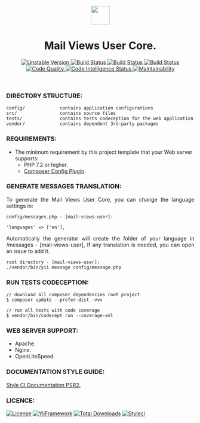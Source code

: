 <p align="center">
    <a href="https://github.com/terabytesoftw/mail-views-user" target="_blank">
        <img src="https://lh3.googleusercontent.com/D9TFw1F6ddPuheDc_tpNptTdvTg-FNNpjLSBN14X6Sc-3JDiOxfE67rEh4OZfygonx1tKei2b2DEOHDLjF6T3xl8e-rkEEPZeGqLTWcS_v2cBRlyo0vcZLDHG5ivSDGIWCsenbol=w2400" height="50px;">
    </a>
    <h1 align="center">Mail Views User Core.</h1>
</p>

<p align="center">
    <a href="https://packagist.org/packages/terabytesoftw/mail-views-user" target="_blank">
        <img src="https://poser.pugx.org/terabytesoftw/mail-views-user/v/unstable" alt="Unstable Version">
    </a>
    <a href="https://travis-ci.org/terabytesoftw/mail-views-user" target="_blank">
        <img src="https://travis-ci.org/terabytesoftw/mail-views-user.svg?branch=master" alt="Build Status">
    </a>  
    <a href="https://scrutinizer-ci.com/g/terabytesoftw/mail-views-user/" target="_blank">
        <img src="https://scrutinizer-ci.com/g/terabytesoftw/mail-views-user/badges/build.png?b=master" alt="Build Status">
    </a>
    <a href="https://scrutinizer-ci.com/g/terabytesoftw/mail-views-user/" target="_blank">
        <img src="https://scrutinizer-ci.com/g/terabytesoftw/mail-views-user/badges/coverage.png?b=master" alt="Build Status">
    </a>    
    <a href="https://scrutinizer-ci.com/g/terabytesoftw/mail-views-user/?branch=master" target="_blank">
     	<img src="https://scrutinizer-ci.com/g/terabytesoftw/mail-views-user/badges/quality-score.png?b=master" alt="Code Quality">
    </a>
    <a href="https://scrutinizer-ci.com/code-intelligence" target="_blank">
     	<img src="https://scrutinizer-ci.com/g/terabytesoftw/mail-views-user/badges/code-intelligence.svg?b=master" alt="Code Intelligence Status">
    </a>
    <a href="https://codeclimate.com/github/terabytesoftw/mail-views-user/maintainability" target="_blank">
        <img src="https://api.codeclimate.com/v1/badges/9bbe65b6fda1abd74c2c/maintainability" alt="Maintainability">
    </a>		
</p>

</br>

### **DIRECTORY STRUCTURE:**

```
config/             contains application configurations
src/                contains source files
tests/              contains tests codeception for the web application
vendor/             contains dependent 3rd-party packages
```

### **REQUIREMENTS:**

- The minimum requirement by this project template that your Web server supports:
    - PHP 7.2 or higher.
    - [Composer Config Plugin](https://github.com/hiqdev/composer-config-plugin).

### **GENERATE MESSAGES TRANSLATION:**

<p align="justify">
To generate the Mail Views User Core, you can change the language settings in:
<p>

```
config/messages.php - [mail-views-user]:

'languages' => ['en'], 
```
<p align="justify">
 Automatically the generator will create the folder of your language in /messages - [mail-views-user], If any translation is needed, you can open an issue to add it.
</p>

```
root directory - [mail-views-user]:
./vendor/bin/yii message config/message.php
```

### **RUN TESTS CODECEPTION:**

~~~
// download all composer dependencies root project
$ composer update --prefer-dist -vvv

// run all tests with code coverage
$ vendor/bin/codecept run --coverage-xml
~~~

### **WEB SERVER SUPPORT:**

- Apache.
- Nginx.
- OpenLiteSpeed.

### **DOCUMENTATION STYLE GUIDE:**

[Style CI Documentation PSR2.](https://docs.styleci.io/presets#psr2)

### **LICENCE:**

[![License](https://poser.pugx.org/terabytesoftw/mail-views-user/license)](LICENSE.md)
[![YiiFramework](https://img.shields.io/badge/Powered_by-Yii_Framework-green.svg?style=flat)](https://www.yiiframework.com/)
[![Total Downloads](https://poser.pugx.org/terabytesoftw/mail-views-user/downloads)](https://packagist.org/packages/terabytesoftw/mail-views-user)
[![Styleci](https://github.styleci.io/repos/165419144/shield?branch=master)](https://github.styleci.io/repos/165419144)
